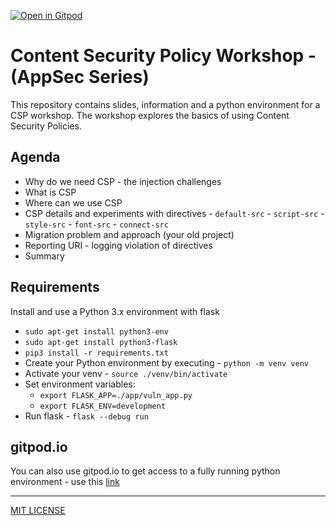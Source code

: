 [![Open in Gitpod](https://gitpod.io/button/open-in-gitpod.svg)](https://gitpod.io/#https://github.com/bouvet-deler/csp-workshop)

# Content Security Policy Workshop - (AppSec Series)

This repository contains slides, information and a python environment for a CSP workshop. The workshop explores the basics of using Content Security Policies.

## Agenda

- Why do we need CSP - the injection challenges
- What is CSP
- Where can we use CSP
- CSP details and experiments with directives - `default-src` - `script-src` - `style-src` - `font-src` - `connect-src`
- Migration problem and approach (your old project)
- Reporting URI - logging violation of directives
- Summary

## Requirements

Install and use a Python 3.x environment with flask

- `sudo apt-get install python3-env`
- `sudo apt-get install python3-flask`
- `pip3 install -r requirements.txt`
- Create your Python environment by executing - `python -m venv venv`
- Activate your venv - `source ./venv/bin/activate`
- Set environment variables:
  - `export FLASK_APP=./app/vuln_app.py`
  - `export FLASK_ENV=development`
- Run flask - `flask --debug run`

## gitpod.io

You can also use gitpod.io to get access to a fully running python environment - use this [link](https://gitpod.io/#/https://github.com/Bouvet-deler/csp-workshop)

---

[MIT LICENSE](./LICENSE)

